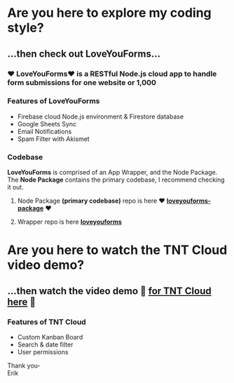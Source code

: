 # Are you here to explore my coding style?

## ...then check out LoveYouForms...

### ❤️ LoveYouForms❤️ is a RESTful Node.js cloud app to handle form submissions for one website or 1,000

### Features of LoveYouForms
* Firebase cloud Node.js environment & Firestore database
* Google Sheets Sync
* Email Notifications
* Spam Filter with Akismet

### Codebase
**LoveYouForms** is comprised of an App Wrapper, and the Node Package. The **Node Package** contains the primary codebase, I recommend checking it out.

1. Node Package **(primary codebase)** repo is here ❤️ **<a href="https://github.com/LoveYouFyi/loveyouforms-package">loveyouforms-package</a>** ❤️ 


2. Wrapper repo is here **<a href="https://github.com/LoveYouFyi/loveyouforms">loveyouforms</a>**

# Are you here to watch the TNT Cloud video demo?

## ...then watch the video demo 🚚 **<a href="https://player.vimeo.com/video/579228351">for TNT Cloud here</a>** 🚚 

### Features of TNT Cloud
* Custom Kanban Board
* Search & date filter
* User permissions

Thank you-<br>
Erik

<!--
**LoveYouFyi/LoveYouFyi** is a ✨ _special_ ✨ repository because its `README.md` (this file) appears on your GitHub profile.

Here are some ideas to get you started:

- 🔭 I’m currently working on ...
- 🌱 I’m currently learning ...
- 👯 I’m looking to collaborate on ...
- 🤔 I’m looking for help with ...
- 💬 Ask me about ...
- 📫 How to reach me: ...
- 😄 Pronouns: ...
- ⚡ Fun fact: ...
-->
